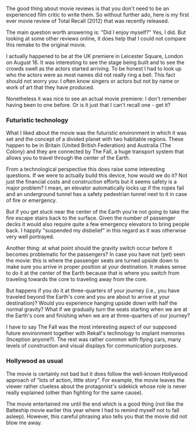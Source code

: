 <!--
.. title: Movie Review: Total Recall (2012)
.. slug: movie-review-total-recall-2012
.. date: 2012/08/31 22:16:00
.. tags: movie
.. link:
.. description:
-->

The good thing about movie reviews is that you don't need to be an experienced
film critic to write them. So without further ado, here is my first ever movie
review of Total Recall (2012) that was recently released.

The main question worth answering is:
"Did I enjoy myself?" Yes, I did. But looking at some other reviews
online, it does help that I could not compare this remake to
the original movie.

I actually happened to be at the UK premiere in Leicester Square, London
on August 16. It was interesting to see the stage being built and to see
the crowds swell as the actors started arriving. To be honest I had to look up
who the actors were as most names did not really ring a bell. This fact should
not worry you: I often know singers or actors but not by name or work of art
that they have produced.

Nonetheless it
was nice to see an actual movie premiere: I don't remember having been to one
before. Or is it just that I can't recall one - get it?

### Futuristic technology

What I liked about the movie was the futuristic environment in which it
was set and the concept of a divided planet with two habitable regions. These
happen to be in Britain (United British Federation) and Australia (The Colony)
and they are connected by The Fall, a huge transport system that allows you
to travel through the center of the Earth.

From a technological perspective this does raise some interesting questions.
If we were to actually build this device, how would we do it? Not just the
financial costs and construction efforts but it seems safety is a major
problem? I mean, an elevator automatically locks up if the ropes fail and an
underground tunnel has a safety pedestrian tunnel next to it in case of fire
or emergency.

But if you get stuck near the center of the Earth you're not
going to take the fire escape stairs back to the surface. Given the number of
passenger decks it would also require quite a few emergency elevators to
bring people back. I happily "suspended my disbelief" in this regard as it
was otherwise very well portrayed.

Another thing: at what point should the gravity switch occur before it becomes
problematic for the passengers? In case you have
not (yet) seen the movie: this is where the passenger seats are turned upside down
to make sure you arrive in proper position at your destination. It makes sense
to do it at the center of the Earth because that is where you switch from
traveling towards the core to traveling away from the core.

But happens if you do it at three-quarters of your journey (i.e., you have traveled
beyond the Earth's core and you are about to arrive at your destination)?
Would you experience hanging upside down with half the normal gravity? What if
we gradually turn the seats starting when we are at the Earth's core
and finishing when we are at three-quarters of our journey?

I have to say The Fall was the most interesting aspect of our supposed future
environment together with Rekall's technology to implant memories (Inception
anyone?). The rest was rather common with flying cars, many levels of
construction and visual displays for communication purposes.

### Hollywood as usual

The movie is certainly not bad but it does follow the well-known Hollywood
approach of "lots of action, little story". For example, the movie leaves
the viewer rather clueless about the protagonist's sidekick whose role is
never really explained (other than fighting for the same cause).

The movie entertained me until the end which is a good thing (not like the
Batteship movie earlier this year where I had to remind myself not
to fall asleep). However, this careful phrasing also tells you that
the movie did not blow me away.
